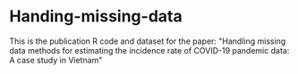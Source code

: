 # Handing-missing-data
This is the publication R code and dataset for the paper: "Handling missing data methods for estimating the incidence rate of COVID-19 pandemic data: A case study in Vietnam"
